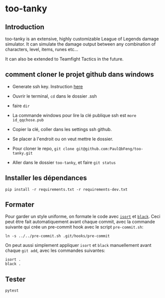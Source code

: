 # too-tanky

## Introduction

too-tanky is an extensive, highly customizable League of Legends damage simulator. 
It can simulate the damage output between any combination of characters, level, items, runes etc...

It can also be extended to Teamfight Tactics in the future. 


## comment cloner le projet github dans windows

- Generate ssh key. Instruction [here](https://docs.github.com/en/authentication/connecting-to-github-with-ssh/generating-a-new-ssh-key-and-adding-it-to-the-ssh-agent?platform=windows)
- Ouvrir le terminal, `cd` dans le dossier .ssh 
- faire `dir`
- La commande windows pour lire la clé publique ssh est `more id_qqchose.pub` 
- Copier la clé, coller dans les settings ssh github.

- Se placer à l'endroit ou on veut mettre le dossier.
- Pour cloner le repo, `git clone git@github.com:PaulQbFeng/too-tanky.git`

- Aller dans le dossier `too-tanky`, et faire `git status`

## Installer les dépendances

```
pip install -r requirements.txt -r requirements-dev.txt
```

## Formater

Pour garder un style uniforme, on formate le code avec [`isort`](https://pypi.org/project/isort/) et [`black`](https://pypi.org/project/black/).
Ceci peut être fait automatiquement avant chaque commit, avec la commande suivante qui crée un pre-commit hook avec le script `pre-commit.sh`:

```
ln -s ../../pre-commit.sh .git/hooks/pre-commit
```

On peut aussi simplement appliquer `isort` et `black` manuellement avant chaque `git add`, avec les commandes suivantes:

```
isort .
black .
```

## Tester

```
pytest
```
